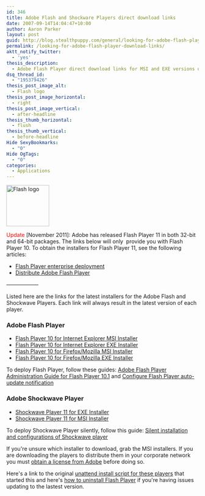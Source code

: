 ```yaml
---
id: 346
title: Adobe Flash and Shockware Players direct download links
date: 2007-09-14T14:04:47+10:00
author: Aaron Parker
layout: post
guid: http://blog.stealthpuppy.com/general/looking-for-adobe-flash-player-download-links
permalink: /looking-for-adobe-flash-player-download-links/
aktt_notify_twitter:
  - 'yes'
thesis_description:
  - Adobe Flash Player direct download links for MSI and EXE versions of the installers. Suitable for deploying both the ActiveX and Plugin version of Flash or Shockwave in your corporate environment.
dsq_thread_id:
  - "195379426"
thesis_post_image_alt:
  - Flash logo
thesis_post_image_horizontal:
  - right
thesis_post_image_vertical:
  - after-headline
thesis_thumb_horizontal:
  - flush
thesis_thumb_vertical:
  - before-headline
Hide SexyBookmarks:
  - "0"
Hide OgTags:
  - "0"
categories:
  - Applications
---
```

<a href="https://stealthpuppy.com/general/looking-for-adobe-flash-player-download-links/attachment/487/" rel="attachment wp-att-487"><img class="alignright size-full wp-image-487" title="Flash logo" src="https://stealthpuppy.com/media/2008/02/adobeflash.png" alt="Flash logo" width="112" height="108" /></a>

<span style="color: #ff0000;">Update</span> [November 2011]: Adobe has released Flash Player 11 in both 32-bit and 64-bit packages. The links below will only  provide you with Flash Player 10. To obtain the installers for Flash Player 11, see the following articles:

  * [Flash Player enterprise deployment](http://www.adobe.com/devnet/flashplayer/enterprise_deployment.html)
  * [Distribute Adobe Flash Player](http://www.adobe.com/products/players/fpsh_distribution1.html)

&#8212;&#8212;&#8212;&#8212;&#8212;&#8212;

Listed here are the links for the latest installers for the Adobe Flash and Shockwave Players. Each link will always result in the latest version of each player.

### Adobe Flash Player

  * <a href="http://www.adobe.com/go/full_flashplayer_win_msi" target="_blank">Flash Player 10 for Internet Explorer MSI Installer</a>
  * <a href="http://www.adobe.com/go/full_flashplayer_win_ie" target="_blank">Flash Player 10 for Internet Explorer EXE Installer</a>
  * <a href="http://www.adobe.com/go/full_flashplayer_win_pl_msi" target="_blank">Flash Player 10 for Firefox/Mozilla MSI Installer</a>
  * <a href="http://www.adobe.com/go/full_flashplayer_win" target="_blank">Flash Player 10 for Firefox/Mozilla EXE Installer</a>

<div>
  To deploy Flash Player, follow these guides: <a href="http://www.adobe.com/devnet/flashplayer/articles/flash_player_admin_guide.html">Adobe Flash Player Administration Guide for Flash Player 10.1</a> and <a href="http://kb2.adobe.com/cps/167/16701594.html">Configure Flash Player auto-update notification</a>
</div>

### Adobe Shockwave Player

  * <a href="http://www.adobe.com/go/sw_full_exe_installer" target="_blank">Shockwave Player 11 for EXE Installer</a>
  * <a href="http://www.adobe.com/go/sw_msi_installer" target="_blank">Shockwave Player 11 for MSI Installer</a>

To deploy Shockwave Player silently, follow this guide: [Silent installation and configurations of Shockwave player](http://kb2.adobe.com/cps/195/tn_19572.html)

If you're unsure which installer to download, grab the MSI installers. If you are downloading the players to distribute them in your corporate network you must [obtain a license from Adobe](http://www.adobe.com/licensing/) before doing so.

Here's a link to the original [unattend install script for these players]({{site.baseurl}}/unattended/unattended-install-adobe-flash-and-shockwave-players) that started this and here's [how to uninstall Flash Player](http://kb.adobe.com/selfservice/viewContent.do?externalId=tn_14157&sliceId=2) if you're having issues updating to the lastest version.